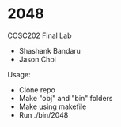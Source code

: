 # 2048
COSC202 Final Lab

- Shashank Bandaru
- Jason Choi

Usage:
  - Clone repo
  - Make "obj" and "bin" folders
  - Make using makefile
  - Run ./bin/2048
